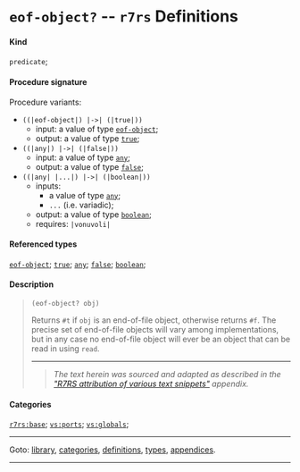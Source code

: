 

<a id='definition__r7rs__eof-object_3f'></a>

# `eof-object?` -- `r7rs` Definitions


#### Kind

`predicate`;


#### Procedure signature

Procedure variants:
 * `((|eof-object|) |->| (|true|))`
   * input: a value of type [`eof-object`](../../r7rs/types/eof-object.md#type__r7rs__eof-object);
   * output: a value of type [`true`](../../r7rs/types/true.md#type__r7rs__true);
 * `((|any|) |->| (|false|))`
   * input: a value of type [`any`](../../r7rs/types/any.md#type__r7rs__any);
   * output: a value of type [`false`](../../r7rs/types/false.md#type__r7rs__false);
 * `((|any| |...|) |->| (|boolean|))`
   * inputs:
     * a value of type [`any`](../../r7rs/types/any.md#type__r7rs__any);
     * `...` (i.e. variadic);
   * output: a value of type [`boolean`](../../r7rs/types/boolean.md#type__r7rs__boolean);
   * requires: `|vonuvoli|`


#### Referenced types

[`eof-object`](../../r7rs/types/eof-object.md#type__r7rs__eof-object);
[`true`](../../r7rs/types/true.md#type__r7rs__true);
[`any`](../../r7rs/types/any.md#type__r7rs__any);
[`false`](../../r7rs/types/false.md#type__r7rs__false);
[`boolean`](../../r7rs/types/boolean.md#type__r7rs__boolean);


#### Description

> ````
> (eof-object? obj)
> ````
> 
> 
> Returns `#t` if `obj` is an end-of-file object, otherwise returns
> `#f`.  The precise set of end-of-file objects will vary among
> implementations, but in any case no end-of-file object will ever be an object
> that can be read in using `read`.
> 
> 
> ----
> > *The text herein was sourced and adapted as described in the ["R7RS attribution of various text snippets"](../../r7rs/appendices/attribution.md#appendix__r7rs__attribution) appendix.*


#### Categories

[`r7rs:base`](../../r7rs/categories/r7rs_3a_base.md#category__r7rs__r7rs_3a_base);
[`vs:ports`](../../r7rs/categories/vs_3a_ports.md#category__r7rs__vs_3a_ports);
[`vs:globals`](../../r7rs/categories/vs_3a_globals.md#category__r7rs__vs_3a_globals);

----

Goto: [library](../../r7rs/_index.md#library__r7rs), [categories](../../r7rs/categories/_index.md#toc__r7rs__categories), [definitions](../../r7rs/definitions/_index.md#toc__r7rs__definitions), [types](../../r7rs/types/_index.md#toc__r7rs__types), [appendices](../../r7rs/appendices/_index.md#toc__r7rs__appendices).

----

